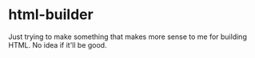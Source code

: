 # html-builder

Just trying to make something that makes more sense to me for building HTML. No idea if it'll be good.
